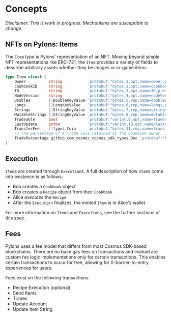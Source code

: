 <!--
order: 1
-->

# Concepts
_Disclaimer: This is work in progress. Mechanisms are susceptible to change._

## NFTs on Pylons: Items

The `Item` type is Pylons' representation of an NFT.  Moving beyond simple NFT representations like ERC-721,
the `Item` provides a variety of fields to describe arbitrary assets whether they be images or in-game items.

````go
type Item struct {
	Owner          string           `protobuf:"bytes,1,opt,name=owner,proto3" json:"owner,omitempty"`
	CookbookID     string           `protobuf:"bytes,2,opt,name=cookbookID,proto3" json:"cookbookID,omitempty"`
	ID             string           `protobuf:"bytes,3,opt,name=ID,proto3" json:"ID,omitempty"`
	NodeVersion    string           `protobuf:"bytes,4,opt,name=nodeVersion,proto3" json:"nodeVersion,omitempty"`
	Doubles        []DoubleKeyValue `protobuf:"bytes,5,rep,name=doubles,proto3" json:"doubles"`
	Longs          []LongKeyValue   `protobuf:"bytes,6,rep,name=longs,proto3" json:"longs"`
	Strings        []StringKeyValue `protobuf:"bytes,7,rep,name=strings,proto3" json:"strings"`
	MutableStrings []StringKeyValue `protobuf:"bytes,8,rep,name=mutableStrings,proto3" json:"mutableStrings"`
	Tradeable      bool             `protobuf:"varint,9,opt,name=tradeable,proto3" json:"tradeable,omitempty"`
	LastUpdate     int64            `protobuf:"varint,10,opt,name=lastUpdate,proto3" json:"lastUpdate,omitempty"`
	TransferFee    []types.Coin     `protobuf:"bytes,11,rep,name=transferFee,proto3" json:"transferFee"`
	// The percentage of a trade sale retained by the cookbook owner. In the range (0.0, 1.0).
	TradePercentage github_com_cosmos_cosmos_sdk_types.Dec `protobuf:"bytes,12,opt,name=tradePercentage,proto3,customtype=github.com/cosmos/cosmos-sdk/types.Dec" json:"tradePercentage"`
}
````
## Execution

`Item`s are created through `Execution`s.  A full description of how `Item`s come into existence is as follows:
- Bob creates a `Cookbook` object
- Bob creates a `Recipe` object from their `Cookbook`
- Alice *executes* the `Recipe`
- After the `Execution` finalizes, the minted `Item` is in Alice's wallet

For more information on `Item`s and `Execution`s, see the further sections of this spec.

## Fees

Pylons uses a fee model that differs from most Cosmos SDK-based blockchains.  There are no base gas fees on transactions and instead
are custom fee logic implementations only for certain transactions.  This enables certain transactions to occur for free,
allowing for 0-barrier-to-entry experiences for users.

Fees exist on the following transactions:
- Recipe Execution (optional)
- Send Items
- Trades
- Update Account
- Update Item String